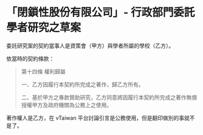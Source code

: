 # 「閉鎖性股份有限公司」- 行政部門委託學者研究之草案

委託研究案的契約當事人是資策會（甲方）與學者所屬的學校（乙方）。

依當時的契約條款：

> 第十四條 權利歸屬
> 
> 一、乙方因履行本契約所完成之著作，歸乙方所有。
> 
> 二、基於甲方之專款贊助研究，乙方同意將因履行本契約所完成之著作無償授權甲方及政府機關為公務上之使用。

著作權人是乙方，在 vTaiwan 平台討論引言是公務使用，但是翻印做別的事就不是了。
